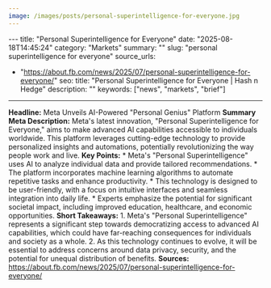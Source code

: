 ```yaml
---
image: /images/posts/personal-superintelligence-for-everyone.jpg
---
```


﻿---
title: "Personal Superintelligence for Everyone"
date: "2025-08-18T14:45:24"
category: "Markets"
summary: ""
slug: "personal superintelligence for everyone"
source_urls:
  - "https://about.fb.com/news/2025/07/personal-superintelligence-for-everyone/"
seo:
  title: "Personal Superintelligence for Everyone | Hash n Hedge"
  description: ""
  keywords: ["news", "markets", "brief"]
---
**Headline:** Meta Unveils AI-Powered "Personal Genius" Platform  **Summary Meta Description:** Meta's latest innovation, "Personal Superintelligence for Everyone," aims to make advanced AI capabilities accessible to individuals worldwide. This platform leverages cutting-edge technology to provide personalized insights and automations, potentially revolutionizing the way people work and live.  **Key Points:**  * Meta's "Personal Superintelligence" uses AI to analyze individual data and provide tailored recommendations. * The platform incorporates machine learning algorithms to automate repetitive tasks and enhance productivity. * This technology is designed to be user-friendly, with a focus on intuitive interfaces and seamless integration into daily life. * Experts emphasize the potential for significant societal impact, including improved education, healthcare, and economic opportunities.  **Short Takeaways:**  1. Meta's "Personal Superintelligence" represents a significant step towards democratizing access to advanced AI capabilities, which could have far-reaching consequences for individuals and society as a whole. 2. As this technology continues to evolve, it will be essential to address concerns around data privacy, security, and the potential for unequal distribution of benefits.  **Sources:** https://about.fb.com/news/2025/07/personal-superintelligence-for-everyone/